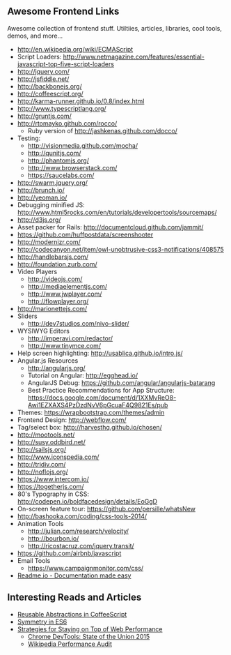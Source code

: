 ## Awesome Frontend Links
Awesome collection of frontend stuff. Utiltiies, articles, libraries, cool tools, demos, and more...

* http://en.wikipedia.org/wiki/ECMAScript
* Script Loaders: http://www.netmagazine.com/features/essential-javascript-top-five-script-loaders
* http://jquery.com/
* http://jsfiddle.net/
* http://backbonejs.org/
* http://coffeescript.org/
* http://karma-runner.github.io/0.8/index.html
* http://www.typescriptlang.org/
* http://gruntjs.com/
* http://rtomayko.github.com/rocco/
    * Ruby version of http://jashkenas.github.com/docco/
* Testing:
    * http://visionmedia.github.com/mocha/
    * http://qunitjs.com/
    * http://phantomjs.org/
    * http://www.browserstack.com/
    * https://saucelabs.com/
* http://swarm.jquery.org/
* http://brunch.io/
* http://yeoman.io/
* Debugging minified JS: http://www.html5rocks.com/en/tutorials/developertools/sourcemaps/
* http://d3js.org/
* Asset packer for Rails: http://documentcloud.github.com/jammit/
* https://github.com/huffpostdata/screenshooter
* http://modernizr.com/
* http://codecanyon.net/item/owl-unobtrusive-css3-notifications/408575
* http://handlebarsjs.com/
* http://foundation.zurb.com/
* Video Players
    * http://videojs.com/
    * http://mediaelementjs.com/
    * http://www.jwplayer.com/
    * http://flowplayer.org/
* http://marionettejs.com/
* Sliders
    * http://dev7studios.com/nivo-slider/
* WYSIWYG Editors
    * http://imperavi.com/redactor/
    * http://www.tinymce.com/
* Help screen highlighting: http://usablica.github.io/intro.js/
* Angular.js Resources
    * http://angularjs.org/
    * Tutorial on Angular: http://egghead.io/
    * AngularJS Debug: https://github.com/angular/angularjs-batarang
    * Best Practice Recommendations for App Structure: https://docs.google.com/document/d/1XXMvReO8-Awi1EZXAXS4PzDzdNvV6pGcuaF4Q9821Es/pub
* Themes: https://wrapbootstrap.com/themes/admin
* Frontend Design: http://webflow.com/
* Tag/select box: http://harvesthq.github.io/chosen/
* http://mootools.net/
* http://susy.oddbird.net/
* http://sailsjs.org/
* http://www.iconspedia.com/
* http://tridiv.com/
* http://noflojs.org/
* https://www.intercom.io/
* https://togetherjs.com/
* 80's Typography in CSS: http://codepen.io/boldfacedesign/details/EoGgD
* On-screen feature tour: https://github.com/persille/whatsNew
* http://bashooka.com/coding/css-tools-2014/
* Animation Tools
    * http://julian.com/research/velocity/
    * http://bourbon.io/
    * http://ricostacruz.com/jquery.transit/
* https://github.com/airbnb/javascript
* Email Tools
    * https://www.campaignmonitor.com/css/
* [Readme.io - Documentation made easy](http://readme.io/)

## Interesting Reads and Articles

* [Reusable Abstractions in CoffeeScript](https://github.com/raganwald-deprecated/homoiconic/blob/master/2012/01/reuseable-abstractions.md)
* [Symmetry in ES6](http://raganwald.com/2015/03/12/symmetry.html)
* [Strategies for Staying on Top of Web Performance](https://css-tricks.com/strategies-for-staying-on-top-of-web-performance/)
    * [Chrome DevTools: State of the Union 2015](https://speakerdeck.com/addyosmani/devtools-state-of-the-union-2015)
    * [Wikipedia Performance Audit](https://docs.google.com/document/d/1K-mKOqiUiSjgZTEscBLjtjd6E67oiK8H2ztOiq5tigk/pub#h.vwra8t2fwx8t)
